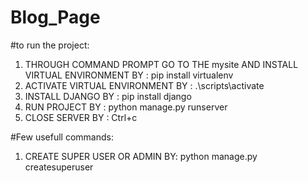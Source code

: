 # Blog_Page
 #to run the project:
 
 1. THROUGH COMMAND PROMPT GO TO THE mysite AND INSTALL VIRTUAL ENVIRONMENT BY : pip install virtualenv
 2. ACTIVATE VIRTUAL ENVIRONMENT BY : .\scripts\activate
 3. INSTALL DJANGO BY : pip install django
 4. RUN PROJECT BY : python manage.py runserver
 5. CLOSE SERVER BY : Ctrl+c
 
 #Few usefull commands:
 1. CREATE SUPER USER OR ADMIN BY: python manage.py createsuperuser
 
